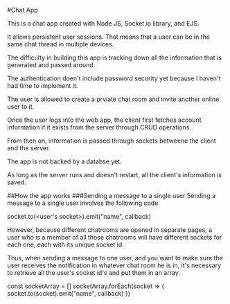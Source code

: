 #Chat App

This is a chat app created with Node JS, Socket.io library, and EJS. 

It allows persistent user sessions. That means that a user can be in the same chat thread in multiple devices. 

The difficulty in building this app is tracking down all the information that is generated and passed around. 

The authentication doen't include password security yet because I haven't had time to implement it. 

The user is allowed to create a prviate chat room and invite another online user to it. 

Once the user logs into the web app, the client first fetches account information if it exists from the server through CRUD operations. 

From then on, information is passed through sockets betweene the client and the server. 

The app is not backed by a databse yet. 

As long as the server runs and doesn't restart, all the client's information is saved. 

##How the app works 
###Sending a message to a single user 
Sending a message to a single user involves the following code 

socket.to(<user's socket>).emit("name", callback)

However, because different chatrooms are opened in separate pages, a user who is a member of all those chatrooms will have different sockets for each one, each with its unique socket id. 

Thus, when sending a message to one user, and you want to make sure the user receives the notification in whatever chat room he is in, it's necessary to retrieve all the user's socket id's and put them in an array. 

const socketArray = [<array of sockets>]
socketArray.forEach(socket => {
    socket.to(socket).emit("name", callback)
})